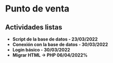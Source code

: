 # Punto de venta

## Actividades listas
- **Script de la base de datos - 23/03/2022**
- **Conexión con la base de datos - 30/03/2022**
- **Login básico - 30/03/2022**
- **Migrar HTML -> PHP 06/04/2022%**
